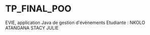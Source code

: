 # TP_FINAL_POO
EVIE, application Java de gestion d'évènements
Etudiante : NKOLO ATANGANA STACY JULIE
